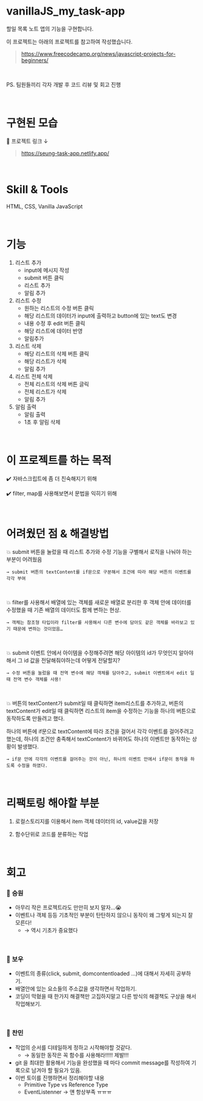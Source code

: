 # vanillaJS_my_task-app

할일 목록 노트 앱의 기능을 구현합니다.

이 프로젝트는 아래의 프로젝트를 참고하여 작성했습니다.

> https://www.freecodecamp.org/news/javascript-projects-for-beginners/

<br>

PS. 팀원들끼리 각자 개발 후 코드 리뷰 및 회고 진행

<br>

# 구현된 모습

📝 프로젝트 링크 ↓

> https://seung-task-app.netlify.app/

<br>

# Skill & Tools

HTML, CSS, Vanilla JavaScript

<br>

# 기능

1. 리스트 추가
   - input에 메시지 작성
   - submit 버튼 클릭
   - 리스트 추가
   - 알림 추가
2. 리스트 수정
   - 원하는 리스트의 수정 버튼 클릭
   - 해당 리스트의 데이터가 input에 출력하고 button에 있는 text도 변경
   - 내용 수정 후 edit 버튼 클릭
   - 해당 리스트에 데이터 반영
   - 알림추가
3. 리스트 삭제
   - 해당 리스트의 삭제 버튼 클릭
   - 해당 리스트가 삭제
   - 알림 추가
4. 리스트 전체 삭제
   - 전체 리스트의 삭제 버튼 글릭
   - 전체 리스트가 삭제
   - 알림 추가
5. 알림 출력
   - 알림 출력
   - 1초 후 알림 삭제

<br>

# 이 프로젝트를 하는 목적

✔️ 자바스크립트에 좀 더 친숙해지기 위해

✔️ filter, map를 사용해보면서 문법을 익히기 위해

<br>

# 어려웠던 점 & 해결방법

💥 submit 버튼을 눌렀을 때 리스트 추가와 수정 기능을 구별해서 로직을 나눠야 하는 부분이 어려웠음

    → submit 버튼의 textContent를 if문으로 구분해서 조건에 따라 해당 버튼의 이벤트를 각각 부여

<br>

💥 filter를 사용해서 배열에 있는 객체를 새로운 배열로 분리한 후 객체 안에 데이터를 수정했을 때 기존 배열의 데이터도 함께 변하는 현상.

    → 객체는 참조형 타입이라 filter를 사용해서 다른 변수에 담아도 같은 객체를 바라보고 있기 때문에 변하는 것이었음…

<br>

💥 submit 이벤트 안에서 아이템을 수정해주려면 해당 아이템의 id가 무엇인지 알아야해서 그 id 값을 전달해줘야하는데 어떻게 전달할지?

    → 수정 버튼을 눌렀을 때 전역 변수에 해당 객체를 담아주고, submit 이벤트에서 edit 일 때 전역 변수 객체를 사용!

<br>

💥 버튼의 textContent가 submit일 때 클릭하면 item리스트를 추가하고, 버튼의 textContent가 edit일 때 클릭하면 리스트의 item을 수정하는 기능을 하나의 버튼으로 동작하도록 만들려고 했다.

하나의 버튼에 if문으로 textContent에 따라 조건을 걸어서 각각 이벤트를 걸어주려고 했는데, 하나의 조건만 충족해서 textContent가 바뀌어도 하나의 이벤트만 동작하는 상황이 발생했다.

    → if문 안에 각각의 이벤트를 걸어주는 것이 아닌, 하나의 이벤트 안에서 if문이 동작을 하도록 수정을 하였다.

<br>

# 리팩토링 해야할 부분

1. 로컬스토리지를 이용해서 item 객체 데이터의 id, value값을 저장

2. 함수단위로 코드를 분류하는 작업

<br>

# 회고

### 👻 **승원**

- 아무리 작은 프로젝트라도 만만히 보지 말자…😭
- 이벤트나 객체 등등 기초적인 부분이 탄탄하지 않으니 동작이 왜 그렇게 되는지 잘 모른다!
  - → 역시 기초가 중요했다

<br>

### 🤡 **보우**

- 이벤트의 종류(click, submit, domcontentloaded …)에 대해서 자세히 공부하기.
- 배열안에 있는 요소들의 주소값을 생각하면서 작업하기.
- 코딩이 막혔을 때 한가지 해결책만 고집하지말고 다른 방식의 해결책도 구상을 해서 작업해보기.

<br>

### 🙉 **찬민**

- 작업의 순서를 디테일하게 정하고 시작해야할 것같다.
  - → 동일한 동작은 꼭 함수를 사용해라!!!!! 제발!!!
- git 을 최대한 활용해서 기능을 완성했을 때 마다 commit message를 작성하여 기록으로 남겨야 할 필요가 있음.
- 이번 토이를 진행하면서 정리해야할 내용
  - Primitive Type vs Reference Type
  - EventListenner → 얜 항상부족 ㅠㅠㅠ
